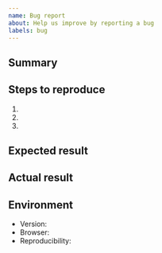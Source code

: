 ```yaml
---
name: Bug report
about: Help us improve by reporting a bug
labels: bug
---
```


## Summary

<!-- Describe the unexpected behaviour -->

## Steps to reproduce
1.
2.
3.

## Expected result

<!-- What should have happened? -->

## Actual result

<!-- What actually happened? Include logs/screenshots if helpful. -->

## Environment
- Version:
- Browser:
- Reproducibility:
